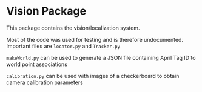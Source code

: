 # Vision Package

This package contains the vision/localization system.

Most of the code was used for testing and is therefore undocumented. Important files are `locator.py` and `Tracker.py`

`makeWorld.py` can be used to generate a JSON file containing April Tag ID to world point associations

`calibration.py` can be used with images of a checkerboard to obtain camera calibration parameters


